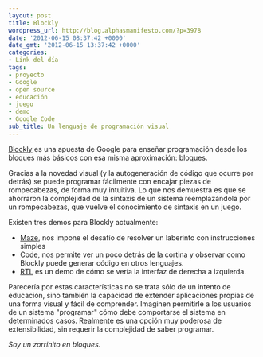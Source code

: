 ```yaml
---
layout: post
title: Blockly
wordpress_url: http://blog.alphasmanifesto.com/?p=3978
date: '2012-06-15 08:37:42 +0000'
date_gmt: '2012-06-15 13:37:42 +0000'
categories:
- Link del día
tags:
- proyecto
- Google
- open source
- educación
- juego
- demo
- Google Code
sub_title: Un lenguaje de programación visual
---
```


[Blockly](http://code.google.com/p/blockly/) es una apuesta de Google para enseñar programación desde los bloques más básicos con esa misma aproximación: bloques.

Gracias a la novedad visual (y la autogeneración de código que ocurre por detrás) se puede programar fácilmente con encajar piezas de rompecabezas, de forma muy intuitiva. Lo que nos demuestra es que se ahorraron la complejidad de la sintaxis de un sistema reemplazándola por un rompecabezas, que vuelve el conocimiento de sintaxis en un juego.

Existen tres demos para Blockly actualmente:

- [Maze](http://blockly-demo.appspot.com/blockly/demos/maze/index.html), nos impone el desafío de resolver un laberinto con instrucciones simples
- [Code](http://blockly-demo.appspot.com/blockly/demos/code/index.html), nos permite ver un poco detrás de la cortina y observar como Blockly puede generar código en otros lenguajes.
- [RTL](http://blockly-demo.appspot.com/blockly/demos/rtl/index.html) es un demo de cómo se vería la interfaz de derecha a izquierda.

Parecería por estas características no se trata sólo de un intento de educación, sino también la capacidad de extender aplicaciones propias de una forma visual y fácil de comprender. Imaginen permitirle a los usuarios de un sistema "programar" cómo debe comportarse el sistema en determinados casos. Realmente es una opción muy poderosa de extensibilidad, sin requerir la complejidad de saber programar.

_Soy un zorrinito en bloques._
